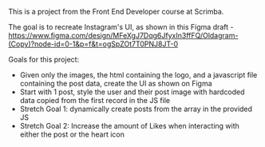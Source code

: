 This is a project from the Front End Developer course at Scrimba.

The goal is to recreate Instagram's UI, as shown in this Figma draft - https://www.figma.com/design/MFeXgJ7Dqg6JfyxIn3ffFQ/Oldagram-(Copy)?node-id=0-1&p=f&t=ogSpZOt7T0PNJ8JT-0

Goals for this project:
- Given only the images, the html containing the logo, and a javascript file containing the post data, create the UI as shown on Figma
- Start with 1 post, style the user and their post image with hardcoded data copied from the first record in the JS file
- Stretch Goal 1: dynamically create posts from the array in the provided JS
- Stretch Goal 2: Increase the amount of Likes when interacting with either the post or the heart icon
